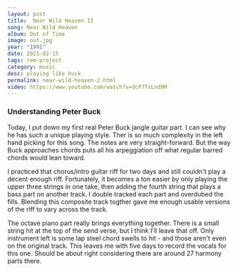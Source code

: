 ```yaml
---
layout: post
title:  Near Wild Heaven II
song: Near Wild Heaven
album: Out of Time
image: out.jpg
year: "1991"
date: 2021-02-15
tags: rem-project
category: music
desc: playing like buck
permalink: near-wild-heaven-2.html
video: https://www.youtube.com/watch?v=dcP7TxLnd9M
---
```


### Understanding Peter Buck
Today, I put down my first real Peter Buck jangle guitar part. I can see why he has such a unique playing style. Ther is so much complexity in the left hand picking for this song. The notes are very straight-forward. But the way Buck approaches chords puts all his arpeggiation off what regular barred chords would lean toward.

I practiced that chorus/intro guitar riff for two days and still couldn't play a decent enough riff. Fortunately, it becomes a ton easier by only playing the upper three strings in one take, then adding the fourth string that plays a bass part on another track. I double tracked each part and overdubed the fills. Blending this composite track togther gave me enough usable versions of the riff to vary across the track.

The octave piano part really brings everything together. There is a small string hit at the top of the send verse, but I think I'll leave that off. Only instrument left is some lap steel chord swells to hit - and those aren't even on the original track. This leaves me with five days to record the vocals for this one. Should be about right considering there are around 27 harmony parts there.